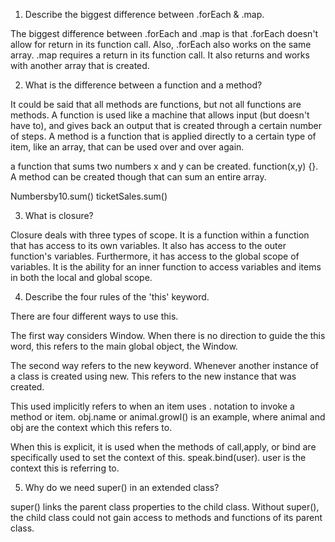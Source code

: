 1. Describe the biggest difference between .forEach & .map.

The biggest difference between .forEach and .map is that .forEach doesn't allow for return in its function call. Also, .forEach also works on the same array. .map requires a return in its function call. It also returns and works with another array that is created.

2. What is the difference between a function and a method?

It could be said that all methods are functions, but not all functions are methods. A function is used like a machine that allows input (but doesn't have to), and gives back an output that is created through a certain number of steps. A method is a function that is applied directly to a certain type of item, like an array, that can be used over and over again.

a function that sums two numbers x and y can be created. function(x,y) {}. A method can be created though that can sum an entire array.

Numbersby10.sum()
ticketSales.sum()

3. What is closure?

Closure deals with three types of scope. It is a function within a function that has access to its own variables. It also has access to the outer function's variables. Furthermore, it has access to the global scope of variables. It is the ability for an inner function to access variables and items in both the local and global scope.

4. Describe the four rules of the 'this' keyword.

There are four different ways to use this.

The first way considers Window. When there is no direction to guide the this word, this refers to the main global object, the Window.

The second way refers to the new keyword. Whenever another instance of a class is created using new. This refers to the new instance that was created.

This used implicitly refers to when an item uses . notation to invoke a method or item. obj.name or animal.growl() is an example, where animal and obj are the context which this refers to.

When this is explicit, it is used when the methods of call,apply, or bind are specifically used to set the context of this. speak.bind(user). user is the context this is referring to.

5. Why do we need super() in an extended class?

super() links the parent class properties to the child class. Without super(), the child class could not gain access to methods and functions of its parent class. 